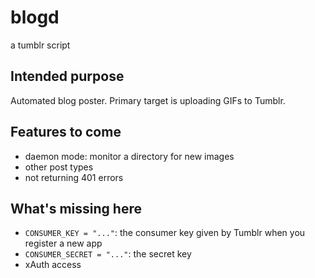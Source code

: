 # blogd

a tumblr script

## Intended purpose

Automated blog poster. Primary target is uploading GIFs to Tumblr.

## Features to come

- daemon mode: monitor a directory for new images
- other post types
- not returning 401 errors

## What's missing here

- `CONSUMER_KEY = "..."`: the consumer key given by Tumblr when you register a new app
- `CONSUMER_SECRET = "..."`: the secret key
- xAuth access
